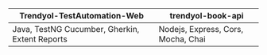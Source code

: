 | Trendyol-TestAutomation-Web| trendyol-book-api |
|--|--|
|Java, TestNG Cucumber, Gherkin, Extent Reports | Nodejs, Express, Cors, Mocha, Chai |
